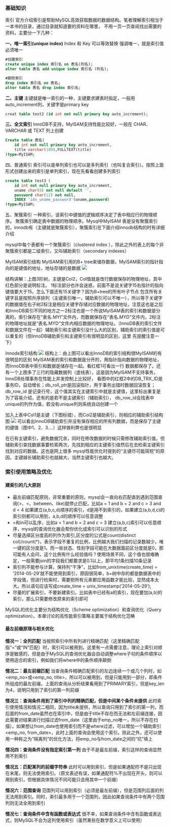### 基础知识
索引
官方介绍索引是帮助MySQL高效获取数据的数据结构。笔者理解索引相当于一本书的目录，通过目录就知道要的资料在哪里， 不用一页一页查阅找出需要的资料，主要分一下几种：

**一、唯一索引(unique index)**
Index 和 Key 可以等效替换
强调唯一，就是索引值必须唯一
```sql
#创建索引
create unique index 索引名 on 表名(列名);
alter table 表名 add unique index 索引名 (列名);

#删除索引
drop index 索引名 on 表名;
alter table 表名 drop index 索引名;
```
**二、主键**
主键就是唯一索引的一种，主键要求建表时指定，一般用auto_increment列，关键字是primary key
```sql
creat table test2 (id int not null primary key auto_increment);
```
**三、全文索引**
InnoDB不支持，MyISAM支持性能比较好，一般在 CHAR、VARCHAR 或 TEXT 列上创建
```sql
Create table 表名(
    id int not null primary key anto_increment,
    title varchar(100),FULLTEXT(title)
)type=MyISAM;
```

四、普通索引
索引可以是单列索引也可以是多列索引（也叫复合索引）。按照上面形式创建出来的索引是单列索引，现在先看看创建多列索引
```sql
create table test3 (
    id int not null primary key auto_increment,
    uname char(8) not null default '',
    password char(12) not null,
    INDEX 'idx_uname_password'(uname,password)
)type=MyISAM;

```

五、聚簇索引
一种索引，该索引中键值的逻辑顺序决定了表中相应行的物理顺序。 聚簇索引确定表中数据的物理顺序。Mysql中MyISAM 表是没有聚簇索引的，innodb有（主键就是聚簇索引），聚簇索引在下面介绍innodb结构的时有详细介绍


mysql中每个表都有一个聚簇索引（clustered index ），除此之外的表上的每个非聚簇索引都是二级索引，又叫辅助索引（secondary indexes）

MyISAM索引结构
MyISAM索引用的B+ tree来储存数据，MyISAM索引的指针指向的是键值的地址，地址存储的是数据
![](https://i.loli.net/2018/02/28/5a960cbb6ce18.png)

结构讲解：上图3阶树，主键是Col2，Col值就是改行数据保存的物理地址，其中红色部分是说明标注。
1标注部分也许会迷惑，前面不是说关键字15右指针的指向键值要大于15，怎么下面还有15关键字？因为B+tree的所有叶子节点 包含所有关键字且是按照升序排列（主键索引唯一，辅助索引可以不唯一），所以等于关键字的数据值在右子树2标注是相应关键字存储对应数据的物理地址，注意这也是之后和InnoDB索引不同的地方之一2标注也是一个所说MyISAM表的索引和数据是分离的，索引保存在”表名.MYI”文件内，而数据保存在“表名.MYD”文件内，2标注 的物理地址就是“表名.MYD”文件内相应数据的物理地址。（InnoDB表的索引文件和数据文件在一起）辅助索引和主键索引没什么大的区别，辅助索引的索引值是可以重复的（但InnoDB辅助索引和主键索引有很明显的区别，这里 先提醒注意一下）

Innode索引结构
![](https://i.loli.net/2018/02/28/5a960d4121406.png)
结构上：由上图可以看出InnoDB的索引结构很MyISAM的有很明显的区别
MyISAM表的索引和数据是分开的，用指针指向数据的物理地址，而InnoDB表中索引和数据是储存在一起。看红框1可看出一行 数据都保存了。还有一个上图多了三行的隐藏数据列（虚线表），这是因为MyISAM不支持事务，InnoDB处理事务在性能上并发控制上比较好， 看图中的红框2中的DB_TRX_ID是事务ID，自动增长；db_roll_ptr是回滚指针，用于事务出错时数据回滚恢复；db_row_id 是记录行号，这个值其实在主键索引中就是主键值，这里标出重复是为了容易介绍，还有的是若不是主键索引（辅助索引）， db_row_id会找表中unique的列作为值，若没有unique列则系统自动创建一个

加入上表中Col1是主键（下图标错），而Col2是辅助索引，则相应的辅助索引结构图
![](https://i.loli.net/2018/02/28/5a960f4069ad5.png)
可以看出InnoDB辅助索引并没有保存相应的所有列数据，而是保存了主键的键值（图中1、2、3….）这样做利弊也是很明显

在已有主键索引，避免数据冗余，同时在修改数据的时候只需修改辅助索引值。但辅助索引查找数据事要检索两次，先找到相应的主键索引值然后在去检索主键索引找到对应的数据。这也是网上很多 mysql性能优化时提到的“主键尽可能简短”的原因，主键越长辅助索引也就越大，当然主键索引也越大。

### 索引使用策略及优化

#### 建索引的几大原则
- 最左前缀匹配原则，非常重要的原则，mysql会一直向右匹配直到遇到范围查询(>、<、between、like)就停止匹配，比如a = 1 and b = 2 and c > 3 and d = 4 如果建立(a,b,c,d)顺序的索引，d是用不到索引的，如果建立(a,b,d,c)的索引则都可以用到，a,b,d的顺序可以任意调整
- =和in可以乱序，比如a = 1 and b = 2 and c = 3 建立(a,b,c)索引可以任意顺序，mysql的查询优化器会帮你优化成索引可以识别的形式
- 尽量选择区分度高的列作为索引,区分度的公式是count(distinct col)/count(*)，表示字段不重复的比例，比例越大我们扫描的记录数越少，唯一键的区分度是1，而一些状态、性别字段可能在大数据面前区分度就是0，那可能有人会问，这个比例有什么经验值吗？使用场景不同，这个值也很难确定，一般需要join的字段我们都要求是0.1以上，即平均1条扫描10条记录
- 索引列不能参与计算，保持列“干净”，比如from_unixtime(create_time) = ’2014-05-29’就不能使用到索引，原因很简单，b+树中存的都是数据表中的字段值，但进行检索时，需要把所有元素都应用函数才能比较，显然成本太大。所以语句应该写成create_time = unix_timestamp(’2014-05-29’);
- 尽量的扩展索引，不要新建索引。比如表中已经有a的索引，现在要加(a,b)的索引，那么只需要修改原来的索引即可


MySQL的优化主要分为结构优化（Scheme optimization）和查询优化（Query optimization）。本章讨论的高性能索引策略主要属于结构优化范畴

#### 最左前缀原理与相关优化

**情况一：全列匹配**
当按照索引中所有列进行精确匹配（这里精确匹配指“=”或“IN”匹配）时，索引可以被用到。这里有一点需要注意，理论上索引对顺序是敏感的，但是由于MySQL的查询优化器会自动调整where子句的条件顺序以使用适合的索引，例如我们将where中的条件顺序颠倒

**情况二：最左前缀匹配**
当查询条件精确匹配索引的左边连续一个或几个列时，如<emp_no>或<emp_no, title>，所以可以被用到，但是只能用到一部分，即条件所组成的最左前缀。上面的查询从分析结果看用到了PRIMARY索引，但是key_len为4，说明只用到了索引的第一列前缀

**情况三：查询条件用到了索引中列的精确匹配，但是中间某个条件未提供**
此时索引使用情况和情况二相同，因为title未提供，所以查询只用到了索引的第一列，而后面的from_date虽然也在索引中，但是由于title不存在而无法和左前缀连接，因此需要对结果进行扫描过滤from_date（这里由于emp_no唯一，所以不存在扫描）。如果想让from_date也使用索引而不是where过滤，可以增加一个辅助索引<emp_no, from_date>，此时上面的查询会使用这个索引。除此之外，还可以使用一种称之为“隔离列”的优化方法，将emp_no与from_date之间的“坑”填上

**情况四：查询条件没有指定索引第一列**
由于不是最左前缀，索引这样的查询显然用不到索引

**情况五：匹配某列的前缀字符串**
此时可以用到索引，但是如果通配符不是只出现在末尾，则无法使用索引。（原文表述有误，如果通配符%不出现在开头，则可以用到索引，但根据具体情况不同可能只会用其中一个前缀）

**情况六：范围查询**
范围列可以用到索引（必须是最左前缀），但是范围列后面的列无法用到索引。同时，索引最多用于一个范围列，因此如果查询条件中有两个范围列则无法全用到索引

**情况七：查询条件中含有函数或表达式**
很不幸，如果查询条件中含有函数或表达式，则MySQL不会为这列使用索引（虽然某些在数学意义上可以使用）
